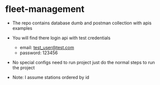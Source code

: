 # fleet-management

- The repo contains database dumb and postman collection with apis examples
- You will find there login api with test credentials
    * email: test_user@test.com
    * password: 123456

- No special configs need to run project just do the normal steps to run the project
- Note: I assume stations ordered by id